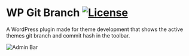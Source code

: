 # WP Git Branch [![License](https://img.shields.io/badge/license-GPL--2.0%2B-green.svg)](http://www.gnu.org/licenses/gpl-2.0.html)

A WordPress plugin made for theme development that shows the active themes git branch and commit hash in the toolbar.

![Admin Bar](https://cloud.githubusercontent.com/assets/6676674/13900253/223a2a3a-edd8-11e5-95c0-d25995daddd0.png)
